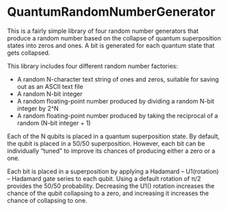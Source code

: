 # QuantumRandomNumberGenerator
This is a fairly simple library of four random number generators that produce a random number based on the collapse of quantum superposition states into zeros and ones.  A bit is generated for each quantum state that gets collapsed.

This library includes four different random number factories:
*	A random N-character text string of ones and zeros, suitable for saving out as an ASCII text file
*	A random N-bit integer
*	A random floating-point number produced by dividing a random N-bit integer by 2^N
*	A random floating-point number produced by taking the reciprocal of a random (N-bit integer + 1)

Each of the N qubits is placed in a quantum superposition state.  By default, the qubit is placed in a 50/50 superposition.  However, each bit can be individually “tuned” to improve its chances of producing either a zero or a one.

Each bit is placed in a superposition by applying a Hadamard – U1(rotation) – Hadamard gate series to each qubit.  Using a default rotation of π/2 provides the 50/50 probability.  Decreasing the U1() rotation increases the chance of the qubit collapsing to a zero, and increasing it increases the chance of collapsing to one.
